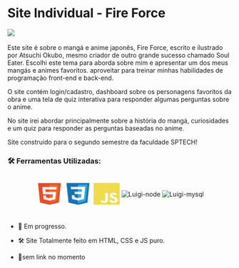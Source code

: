 # Site Individual - Fire Force

<img src="https://i.imgur.com/4R0S8xn.png">


Este site é sobre o mangá e anime japonês, Fire Force, escrito e ilustrado por Atsuchi Okubo, mesmo criador de outro grande sucesso chamado Soul Eater. Escolhi este tema para aborda sobre mim e apresentar um dos meus mangás e animes favoritos. aproveitar para treinar minhas habilidades de programação front-end e back-end.

O site contém login/cadastro, dashboard sobre os personagens favoritos da obra e uma tela de quiz interativa para responder algumas perguntas sobre o anime.

No site irei abordar principalmente sobre a história do mangá, curiosidades e um quiz para responder as perguntas baseadas no anime.

Site construido para o segundo semestre da faculdade SPTECH!

### 🛠 Ferramentas Utilizadas:
<br>

<div align="center">
   <img align="center" alt="Luigi-HTML" height="50" width="60" src="https://raw.githubusercontent.com/devicons/devicon/master/icons/html5/html5-original.svg">
  <img align="center" alt="Luigi-CSS" height="50" width="60" src="https://raw.githubusercontent.com/devicons/devicon/master/icons/css3/css3-original.svg">
  <img align="center" alt="Luigi-Js" height="50" width="60" src="https://raw.githubusercontent.com/devicons/devicon/master/icons/javascript/javascript-plain.svg">
  <img align="center" alt="Luigi-node" height="50" width="60" src="https://cdn.jsdelivr.net/gh/devicons/devicon/icons/nodejs/nodejs-original.svg" />
  <img align="center" alt="Luigi-mysql" height="50" width="60" src="https://cdn.jsdelivr.net/gh/devicons/devicon/icons/mysql/mysql-original.svg">
</div>

#

- 📌 Em progresso.


- 🛠 Site Totalmente feito em HTML, CSS e JS puro.



- 🔗sem link no momento
